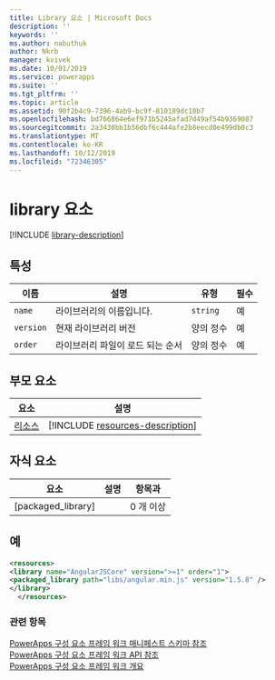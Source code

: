 ```yaml
---
title: Library 요소 | Microsoft Docs
description: ''
keywords: ''
ms.author: nabuthuk
author: Nkrb
manager: kvivek
ms.date: 10/01/2019
ms.service: powerapps
ms.suite: ''
ms.tgt_pltfrm: ''
ms.topic: article
ms.assetid: 90f2b4c9-7396-4ab9-bc9f-810189dc18b7
ms.openlocfilehash: bd766864e6ef971b5245afad7d49af54b9369087
ms.sourcegitcommit: 2a3430bb1b56dbf6c444afe2b8eecd0e499db0c3
ms.translationtype: MT
ms.contentlocale: ko-KR
ms.lasthandoff: 10/12/2019
ms.locfileid: "72346305"
---
```

# <a name="library-element"></a>library 요소

[!INCLUDE [library-description](includes/library-description.md)]

## <a name="attributes"></a>특성

|이름|설명|유형|필수|
|--|--|--|--|
|`name`|라이브러리의 이름입니다.|`string`|예|
|`version`|현재 라이브러리 버전|양의 정수|예|
|`order`|라이브러리 파일이 로드 되는 순서|양의 정수|예|

## <a name="parent-elements"></a>부모 요소

|요소|설명|
|--|--|
|[리소스](resources.md)|[!INCLUDE [resources-description](includes/resources-description.md)]|

## <a name="child-elements"></a>자식 요소

|요소|설명|항목과|
|--|--|--|
|[packaged_library]||0 개 이상|

## <a name="example"></a>예

```xml
<resources>
<library name="AngularJSCore" version=">=1" order="1">
<packaged_library path="libs/angular.min.js" version="1.5.8" />
</library>
  </resources>
```

### <a name="related-topics"></a>관련 항목

[PowerApps 구성 요소 프레임 워크 매니페스트 스키마 참조](index.md)<br/>
[PowerApps 구성 요소 프레임 워크 API 참조](../reference/index.md)<br/>
[PowerApps 구성 요소 프레임 워크 개요](../overview.md)